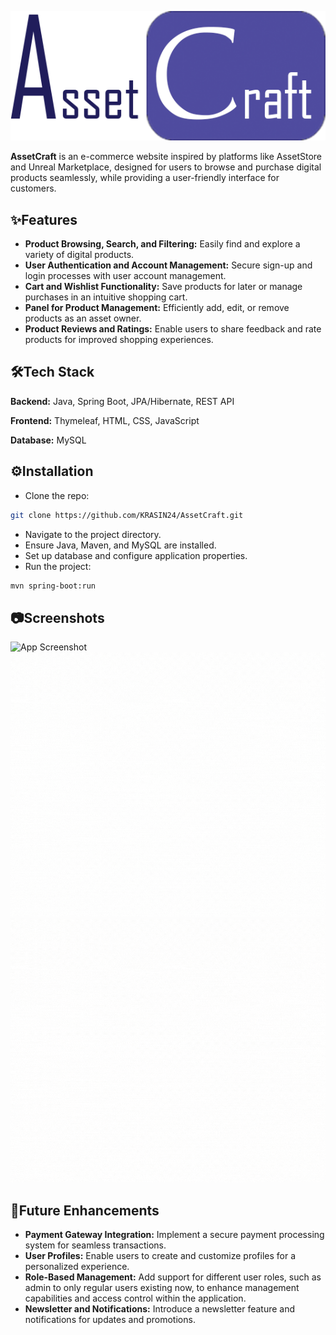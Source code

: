 
![Logo](https://github.com/KRASIN24/AssetCraft/blob/master/src/main/resources/static/icons/Bez%20nazwy-2.png)



**AssetCraft** is an e-commerce website inspired by platforms like AssetStore and Unreal Marketplace, designed for users to browse and purchase digital products seamlessly, while providing a user-friendly interface for customers.


## ✨Features

- **Product Browsing, Search, and Filtering:** Easily find and explore a variety of digital products.
- **User Authentication and Account Management:** Secure sign-up and login processes with user account management.
- **Cart and Wishlist Functionality:** Save products for later or manage purchases in an intuitive shopping cart.
- **Panel for Product Management:** Efficiently add, edit, or remove products as an asset owner.
- **Product Reviews and Ratings:** Enable users to share feedback and rate products for improved shopping experiences.

## 🛠Tech Stack

**Backend:** Java, Spring Boot, JPA/Hibernate, REST API

**Frontend:** Thymeleaf, HTML, CSS, JavaScript

**Database:** MySQL


## ⚙Installation

- Clone the repo: 
```bash
git clone https://github.com/KRASIN24/AssetCraft.git
```
- Navigate to the project directory.
- Ensure Java, Maven, and MySQL are installed.
- Set up database and configure application properties.
- Run the project: 
```bash
mvn spring-boot:run
```
    
## 📷Screenshots

![App Screenshot](https://github.com/KRASIN24/AssetCraft/blob/master/screenshots/AssetCraft-shop.gif)
![App Screenshot](https://github.com/KRASIN24/AssetCraft/blob/master/screenshots/AssetCraft-signIn.gif)
![App Screenshot](https://github.com/KRASIN24/AssetCraft/blob/master/screenshots/AssetCraft-signUp.gif)



## 🔮Future Enhancements
- **Payment Gateway Integration:** Implement a secure payment processing system for seamless transactions.
- **User Profiles:** Enable users to create and customize profiles for a personalized experience.
- **Role-Based Management:** Add support for different user roles, such as admin to only regular users existing now, to enhance management capabilities and access control within the application.
- **Newsletter and Notifications:** Introduce a newsletter feature and notifications for updates and promotions.
